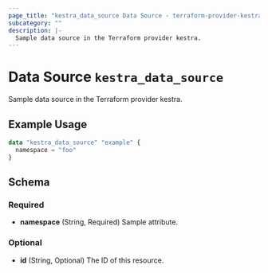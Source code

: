 ```yaml
---
page_title: "kestra_data_source Data Source - terraform-provider-kestra"
subcategory: ""
description: |-
  Sample data source in the Terraform provider kestra.
---
```


# Data Source `kestra_data_source`

Sample data source in the Terraform provider kestra.

## Example Usage

```terraform
data "kestra_data_source" "example" {
  namespace = "foo"
}
```

## Schema

### Required

- **namespace** (String, Required) Sample attribute.

### Optional

- **id** (String, Optional) The ID of this resource.


